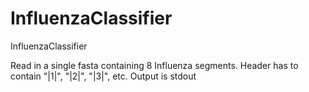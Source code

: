 # InfluenzaClassifier
InfluenzaClassifier


Read in a single fasta containing 8 Influenza segments. Header has to contain "|1|", "|2|", "|3|", etc.
Output is stdout
